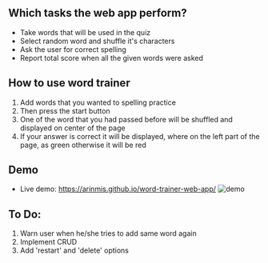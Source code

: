 

## Which tasks the web app perform?

* Take words that will be used in the quiz 
* Select random word and shuffle it's characters 
* Ask the user for correct spelling
* Report total score when all the given words were asked  

## How to use word trainer
1. Add words that you wanted to spelling practice
2. Then press the start button
3. One of the word that you had passed before will be shuffled and displayed on center of the page
4. If your answer is correct it will be displayed, where on the left part of the page, as green otherwise it will be red 

## Demo 
- Live demo: https://arinmis.github.io/word-trainer-web-app/ 
![demo](https://user-images.githubusercontent.com/56651041/128644928-64be24d8-7090-4de9-ba04-43391cc81485.png)

## To Do:
1. Warn user when he/she tries to add same word again
2. Implement CRUD 
3. Add 'restart' and 'delete' options


